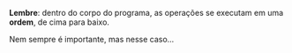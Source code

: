 **Lembre**: dentro do corpo do programa, as operações se executam em uma **ordem**, de cima para baixo.

Nem sempre é importante, mas nesse caso...
